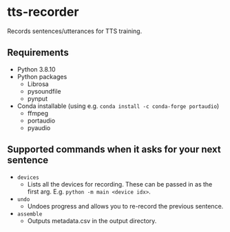 # tts-recorder
Records sentences/utterances for TTS training.

## Requirements

* Python 3.8.10
* Python packages
  * Librosa
  * pysoundfile
  * pynput
* Conda installable (using e.g. `conda install -c conda-forge portaudio`)
  * ffmpeg
  * portaudio
  * pyaudio

## Supported commands when it asks for your next sentence

* `devices`
  * Lists all the devices for recording. These can be passed in as the first arg. E.g. `python -m main <device idx>`.
* `undo`
  * Undoes progress and allows you to re-record the previous sentence.
* `assemble`
  * Outputs metadata.csv in the output directory.
